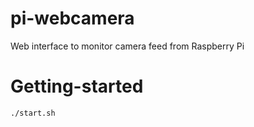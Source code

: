 # pi-webcamera
Web interface to monitor camera feed from Raspberry Pi

# Getting-started
	./start.sh
